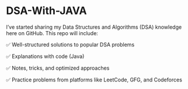 # DSA-With-JAVA
I’ve started sharing my Data Structures and Algorithms (DSA) knowledge here on GitHub.
This repo will include:

✅ Well-structured solutions to popular DSA problems

✅ Explanations with code (Java)

✅ Notes, tricks, and optimized approaches

✅ Practice problems from platforms like LeetCode, GFG, and Codeforces
